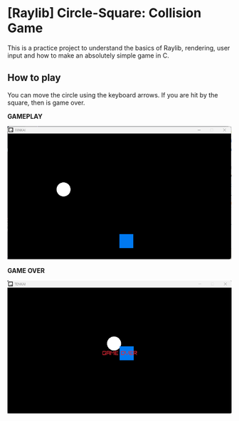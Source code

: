 # [Raylib] Circle-Square: Collision Game

This is a practice project to understand the basics of Raylib, rendering, user input and how to make an absolutely simple game in C.

## How to play

You can move the circle using the keyboard arrows. If you are hit by the square, then is game over.

**GAMEPLAY**

![Gameplay](./start.png)

**GAME OVER**

![Game Over](./game_over.png)
